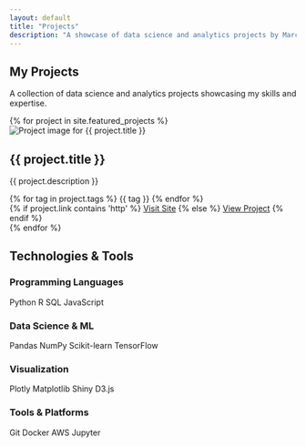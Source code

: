 ```yaml
---
layout: default
title: "Projects"
description: "A showcase of data science and analytics projects by Marco Vieto Vega, demonstrating skills in machine learning, analytics, and visualization."
---
```


<div class="projects-page">

<section class="page-header" style="background: url('{{ '/assets/img/projects-bg.jpg' | relative_url }}') center/cover no-repeat;">
  <div class="container">
    <h1 class="page-title">My Projects</h1>
    <p class="page-subtitle">A collection of data science and analytics projects showcasing my skills and expertise.</p>
  </div>
</section>

<section class="projects-section">
  <div class="container">
    <div class="projects-grid">
      {% for project in site.featured_projects %}
      <div class="project-card clickable-card" data-href="{{ project.link }}">
        <div class="project-image">
          <img src="{{ '/assets/img/' | append: project.image | relative_url }}" alt="Project image for {{ project.title }}" loading="lazy">
        </div>
        <div class="project-content">
          <h2 class="project-title">{{ project.title }}</h2>
          <p class="project-description">{{ project.description }}</p>
          <div class="project-tags">
            {% for tag in project.tags %}
            <span class="tag" onclick="event.stopPropagation();">{{ tag }}</span>
            {% endfor %}
          </div>
          <div class="project-links">
            {% if project.link contains 'http' %}
              <a href="{{ project.link }}" target="_blank" class="btn-project">Visit Site</a>
            {% else %}
              <a href="{{ project.link }}" class="btn-project">View Project</a>
            {% endif %}
          </div>
        </div>
      </div>
      {% endfor %}
    </div>
  </div>
</section>

<section class="skills-section">
  <div class="container">
    <h2 class="section-title">Technologies & Tools</h2>
    <div class="skills-grid">
      <div class="skill-category">
        <h3>Programming Languages</h3>
        <div class="skills-list">
          <span class="skill-tag">Python</span>
          <span class="skill-tag">R</span>
          <span class="skill-tag">SQL</span>
          <span class="skill-tag">JavaScript</span>
        </div>
      </div>
      <div class="skill-category">
        <h3>Data Science & ML</h3>
        <div class="skills-list">
          <span class="skill-tag">Pandas</span>
          <span class="skill-tag">NumPy</span>
          <span class="skill-tag">Scikit-learn</span>
          <span class="skill-tag">TensorFlow</span>
        </div>
      </div>
      <div class="skill-category">
        <h3>Visualization</h3>
        <div class="skills-list">
          <span class="skill-tag">Plotly</span>
          <span class="skill-tag">Matplotlib</span>
          <span class="skill-tag">Shiny</span>
          <span class="skill-tag">D3.js</span>
        </div>
      </div>
      <div class="skill-category">
        <h3>Tools & Platforms</h3>
        <div class="skills-list">
          <span class="skill-tag">Git</span>
          <span class="skill-tag">Docker</span>
          <span class="skill-tag">AWS</span>
          <span class="skill-tag">Jupyter</span>
        </div>
      </div>
    </div>
  </div>
</section>

</div>
